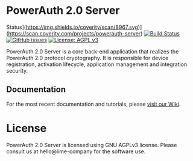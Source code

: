 # PowerAuth 2.0 Server

 Status](https://img.shields.io/coverity/scan/8967.svg)](https://scan.coverity.com/projects/powerauth-server)
[![Build Status](https://travis-ci.org/lime-company/lime-security-powerauth.svg?branch=master)](https://travis-ci.org/lime-company/powerauth-server)
[![GitHub issues](https://img.shields.io/github/issues/lime-company/lime-security-powerauth.svg?maxAge=2592000)](https://github.com/lime-company/lime-security-powerauth/issues)
[![License: AGPL v3](https://img.shields.io/badge/License-AGPL%20v3-blue.svg)](https://www.gnu.org/licenses/agpl-3.0)

PowerAuth 2.0 Server is a core back-end application that realizes the PowerAuth 2.0 protocol cryptography. It is responsible for device registration, activation lifecycle, application management and integration security.

## Documentation

For the most recent documentation and tutorials, please [visit our Wiki](https://github.com/lime-company/powerauth-server/wiki).

# License

PowerAuth 2.0 Server is licensed using GNU AGPLv3 license. Please consult us at hello@lime-company for the software use.
